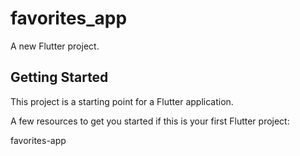 
# favorites_app

A new Flutter project.

## Getting Started

This project is a starting point for a Flutter application.

A few resources to get you started if this is your first Flutter project:

favorites-app


